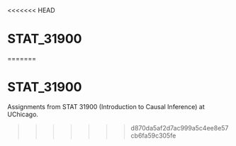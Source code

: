 <<<<<<< HEAD
# STAT_31900
=======
# STAT_31900
Assignments from STAT 31900 (Introduction to Causal Inference) at UChicago.
>>>>>>> d870da5af2d7ac999a5c4ee8e57cb6fa59c305fe
